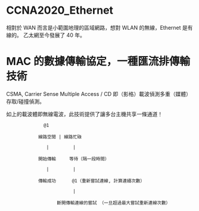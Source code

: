 # CCNA2020_Ethernet
相對於 WAN 而言是小範圍地理的區域網路，想對 WLAN 的無線，Ethernet 是有線的。
乙太網至今發展了 40 年。

# MAC 的數據傳輸協定，一種匯流排傳輸技術

CSMA, Carrier Sense Multiple Access / CD 即（影格）載波偵測多重（媒體）存取/碰撞偵測。

如上的載波體即無線電波，此技術提供了讓多台主機共享一條通道！



                  @1

                線路空閒 | 線路忙碌

                   |         |

                開始傳輸     等待（隔一段時間）

                   |         |

                傳輸成功      @1（重新嘗試連線, 計算連續次數）
 
                             |

                       斷開傳輸連線的嘗試 （一旦超過最大嘗試重新連線次數）
